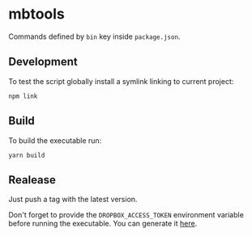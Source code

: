 # mbtools

Commands defined by `bin` key inside `package.json`.

## Development

To test the script globally install a symlink linking to current project:

```
npm link
```

## Build

To build the executable run:

```
yarn build
```

## Realease

Just push a tag with the latest version.

Don't forget to provide the `DROPBOX_ACCESS_TOKEN` environment variable before running the executable. You can generate it [here](https://www.dropbox.com/developers/apps).
